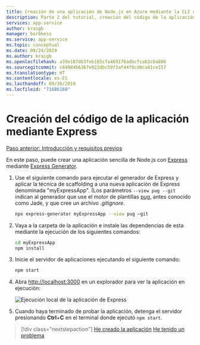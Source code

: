 ```yaml
---
title: Creación de una aplicación de Node.js en Azure mediante la CLI de Azure
description: Parte 2 del tutorial, creación del código de la aplicación.
services: app-service
author: kraigb
manager: barbkess
ms.service: app-service
ms.topic: conceptual
ms.date: 09/24/2019
ms.author: kraigb
ms.openlocfilehash: a39e187db3feb165cfa469176adbcfcab2c6a886
ms.sourcegitcommit: c04984b6367e922dbc5973af44f8cd0ca81ce157
ms.translationtype: HT
ms.contentlocale: es-ES
ms.lasthandoff: 09/30/2019
ms.locfileid: "71686168"
---
```

# <a name="create-the-app-code-using-express"></a>Creación del código de la aplicación mediante Express

[Paso anterior: Introducción y requisitos previos](tutorial-vscode-azure-cli-node-01.md)

En este paso, puede crear una aplicación sencilla de Node.js con [Express](https://www.expressjs.com) mediante [Express Generator](https://expressjs.com/en/starter/generator.html).

1. Use el siguiente comando para ejecutar el generador de Express y aplicar la técnica de scaffolding a una nueva aplicación de Express denominada "myExpressApp". (Los parámetros `--view pug --git` indican al generador que use el motor de plantillas [pug](https://pugjs.org/api/getting-started.html), antes conocido como Jade, y que cree un archivo *.gitignore*.

    ```bash
    npx express-generator myExpressApp --view pug –git
    ```

1. Vaya a la carpeta de la aplicación e instale las dependencias de esta mediante la ejecución de los siguientes comandos:

    ```bash
    cd myExpressApp
    npm install
    ```

1. Inicie el servidor de aplicaciones ejecutando el siguiente comando:

    ```bash
    npm start
    ```

1. Abra [http://localhost:3000](http://localhost:3000) en un explorador para ver la aplicación en ejecución:

    ![Ejecución local de la aplicación de Express](media/azure-cli/local-app.png)

1. Cuando haya terminado de probar la aplicación, detenga el servidor presionando **Ctrl**+**C** en el terminal donde ejecutó `npm start`.

> [!div class="nextstepaction"]
> [He creado la aplicación](tutorial-vscode-azure-cli-node-03.md) [He tenido un problema](https://www.research.net/r/PWZWZ52?tutorial=node-deployment&step=express)
